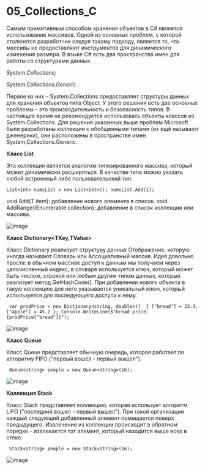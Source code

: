 # 05_Collections_C
Самым примитивным способом хранения объектов в C# является использование массивов. Одной из основных проблем, с которой столкнется разработчик следуя такому подходу, является то, что массивы не предоставляют инструментов для динамического изменения размера. В языке C# есть два пространства имен для работы со структурами данных:

*System.Collections;*

*System.Collections.Generic.*

Первое из них – System.Collections предоставляет структуры данных для хранения объектов типа Object. У этого решения есть две основных проблемы – это производительность и безопасность типов. В настоящее время не рекомендуется использовать объекты классов из System.Collections. 
Для решения указанных выше проблем Microsoft были разработаны коллекции с обобщенными типами (их ещё называют дженерики), они расположены в пространстве  имен System.Collections.Generic.

**Класс List<T>**

Эта коллекция является аналогом типизированного массива, который может динамически расширяться. В качестве типа можно указать любой встроенный либо пользовательский тип.

` List<int> numsList = new List<int>();
numsList.Add(1); ` 

void Add(T item): добавление нового элемента в список. void AddRange(IEnumerable<T> collection): добавление в список коллекции или массива.

![image](https://github.com/user-attachments/assets/d5cbc900-4749-4d6b-a38c-7ddee7f2c039)

**Класс Dictionary<TKey,TValue>**

Класс Dictionary реализует структуру данных Отображение, которую иногда называют Словарь или Ассоциативный массив. Идея довольно проста: в обычном массиве доступ к данным мы получаем через целочисленный индекс, в словаре используется ключ, который может быть числом, строкой или любым другим типом данных, который реализует метод GetHashCode(). При добавлении нового объекта в такую коллекцию для него указывается уникальный ключ, который используется для последующего доступа к нему.

`  var prodPrice = new Dictionary<string, double>() 
{
    ["bread"] = 23.3,
    ["apple"] = 45.2
};
Console.WriteLine($"bread price: {prodPrice["bread"]}"); ` 

![image](https://github.com/user-attachments/assets/44eaea88-0003-4e25-8988-517f25f1c57c)

**Класс Queue<T>**

Класс Queue представляет обычную очередь, которая работает по алгоритму FIFO ("первый вошел - первый вышел").

`  Queue<string> people = new Queue<string>(16); ` 

![image](https://github.com/user-attachments/assets/6447c9a4-bc1e-4a4a-a643-571780a5da70)

**Коллекция Stack<T>**

Класс Stack<T> представляет коллекцию, которая использует алгоритм LIFO ("последний вошел - первый вышел"). При такой организации каждый следующий добавленный элемент помещается поверх предыдущего. Извлечение из коллекции происходит в обратном порядке - извлекается тот элемент, который находится выше всех в стеке.

`  Stack<string> people = new Stack<string>(16); ` 

![image](https://github.com/user-attachments/assets/7692a0a4-3584-4b35-9424-4b14be651cec)

